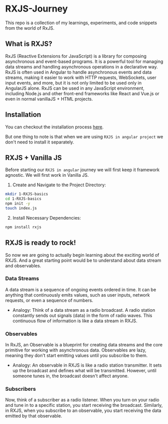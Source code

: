 # RXJS-Journey
This repo is a collection of my learnings, experiments, and code snippets from the world of RxJS.

## What is RXJS?
RxJS (Reactive Extensions for JavaScript) is a library for composing asynchronous and event-based programs. It is a powerful tool for managing data streams and handling asynchronous operations in a declarative way. RxJS is often used in Angular to handle asynchronous events and data streams, making it easier to work with HTTP requests, WebSockets, user input events, and more, but it is not only limited to be used only in AngularJS alone. RxJS can be used in any JavaScript environment, including Node.js and other front-end frameworks like React and Vue.js or even in normal vanillaJS + HTML projects.

## Installation
You can checkout the installation process [here](https://rxjs.dev/guide/installation).

But one thing to note is that when we are using `RXJS in angular project` we don't need to install it separately.

## RXJS + Vanilla JS
Before starting our `RXJS in angular` journey we will first keep it framework agnostic. We will first work in Vanilla JS.

1. Create and Navigate to the Project Directory:

```bash
mkdir 1-RXJS-basics
cd 1-RXJS-basics
npm init -y
touch index.js
```

2. Install Necessary Dependencies:

```bash
npm install rxjs 
```

## RXJS is ready to rock!
So now we are going to actually begin learning about the exciting world of RXJS. And a great starting point would be to understand about data stream and observables.

### Data Streams
A data stream is a sequence of ongoing events ordered in time. It can be anything that continuously emits values, such as user inputs, network requests, or even a sequence of numbers. 


- Analogy: Think of a data stream as a radio broadcast. A radio station constantly sends out signals (data) in the form of radio waves. This continuous flow of information is like a data stream in RXJS.

### Observables
In RxJS, an Observable is a blueprint for creating data streams and the core primitive for working with asynchronous data. Observables are lazy, meaning they don't start emitting values until you subscribe to them.

- Analogy: 
An observable in RXJS is like a radio station transmitter. It sets up the broadcast and defines what will be transmitted. However, until someone tunes in, the broadcast doesn't affect anyone.

### Subscribers
Now, think of a subscriber as a radio listener. When you turn on your radio and tune in to a specific station, you start receiving the broadcast. Similarly, in RXJS, when you subscribe to an observable, you start receiving the data emitted by that observable.
